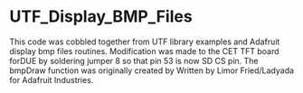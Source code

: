 UTF_Display_BMP_Files
=====================

This code was cobbled together from UTF library examples and Adafruit display bmp files routines. 
Modification was made to the CET TFT board forDUE by soldering jumper 8 so that pin 53 is now SD CS pin.
The bmpDraw function was originally created by Written by Limor Fried/Ladyada for Adafruit Industries.
